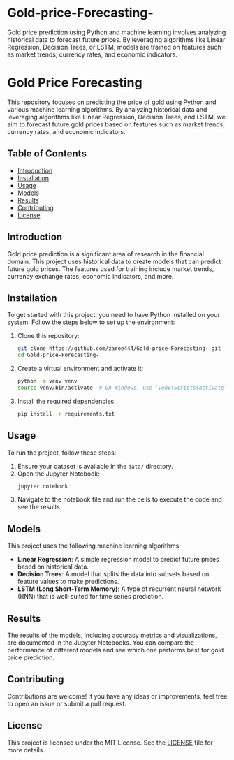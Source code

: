 # Gold-price-Forecasting-
Gold price prediction using Python and machine learning involves analyzing historical data to forecast future prices. By leveraging algorithms like Linear Regression, Decision Trees, or LSTM, models are trained on features such as market trends, currency rates, and economic indicators.
# Gold Price Forecasting

This repository focuses on predicting the price of gold using Python and various machine learning algorithms. By analyzing historical data and leveraging algorithms like Linear Regression, Decision Trees, and LSTM, we aim to forecast future gold prices based on features such as market trends, currency rates, and economic indicators.

## Table of Contents

- [Introduction](#introduction)
- [Installation](#installation)
- [Usage](#usage)
- [Models](#models)
- [Results](#results)
- [Contributing](#contributing)
- [License](#license)

## Introduction

Gold price prediction is a significant area of research in the financial domain. This project uses historical data to create models that can predict future gold prices. The features used for training include market trends, currency exchange rates, economic indicators, and more.

## Installation

To get started with this project, you need to have Python installed on your system. Follow the steps below to set up the environment:

1. Clone this repository:
    ```bash
    git clone https://github.com/zaree444/Gold-price-Forecasting-.git
    cd Gold-price-Forecasting-
    ```

2. Create a virtual environment and activate it:
    ```bash
    python -m venv venv
    source venv/bin/activate  # On Windows, use `venv\Scripts\activate`
    ```

3. Install the required dependencies:
    ```bash
    pip install -r requirements.txt
    ```

## Usage

To run the project, follow these steps:

1. Ensure your dataset is available in the `data/` directory.
2. Open the Jupyter Notebook:
    ```bash
    jupyter notebook
    ```
3. Navigate to the notebook file and run the cells to execute the code and see the results.

## Models

This project uses the following machine learning algorithms:

- **Linear Regression**: A simple regression model to predict future prices based on historical data.
- **Decision Trees**: A model that splits the data into subsets based on feature values to make predictions.
- **LSTM (Long Short-Term Memory)**: A type of recurrent neural network (RNN) that is well-suited for time series prediction.

## Results

The results of the models, including accuracy metrics and visualizations, are documented in the Jupyter Notebooks. You can compare the performance of different models and see which one performs best for gold price prediction.

## Contributing

Contributions are welcome! If you have any ideas or improvements, feel free to open an issue or submit a pull request.

## License

This project is licensed under the MIT License. See the [LICENSE](LICENSE) file for more details.
